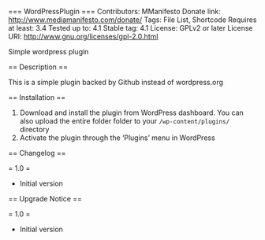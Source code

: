 === WordPressPlugin ===
Contributors: MManifesto
Donate link: http://www.mediamanifesto.com/donate/
Tags: File List, Shortcode
Requires at least: 3.4
Tested up to: 4.1
Stable tag: 4.1
License: GPLv2 or later
License URI: http://www.gnu.org/licenses/gpl-2.0.html

Simple wordpress plugin

== Description ==

This is a simple plugin backed by Github instead of wordpress.org


== Installation ==

1. Download and install the plugin from WordPress dashboard. You can also upload the entire folder folder to your `/wp-content/plugins/` directory
1. Activate the plugin through the ‘Plugins’ menu in WordPress


== Changelog ==

= 1.0 =
* Initial version

== Upgrade Notice ==

= 1.0 =
* Initial version